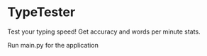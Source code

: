 # TypeTester
Test your typing speed!
Get accuracy and words per minute stats.

Run main.py for the application
